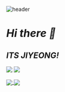 ![header](https://capsule-render.vercel.app/api?type=slice)

# ___***Hi there 👋***___
## ***___ITS JIYEONG!___***

<a href><img src="https://img.shields.io/badge/MariaDB-003545?style=for-the-badge&logo=MariaDB&logoColor=white"></a>
<a href><img src="https://img.shields.io/badge/MySQL-4479A1?style=for-the-badge&logo=MySQL&logoColor=white"></a>

<a href="https://github.com/anuraghazra/github-readme-stats"><img align="center" src="https://github-readme-stats.vercel.app/api?username=jiyeong08&count_private=true&show_icons=true&theme=rose&hide_border=true" />
</a>
<a href="https://github.com/anuraghazra/github-readme-stats"><img align="center" src="https://github-readme-stats.vercel.app/api/top-langs/?username=jiyeong08&layout=compact&theme=rose&hide_border=true&hide_title=true" />
</a>


<!--
**jiyeong08/jiyeong08** is a ✨ _special_ ✨ repository because its `README.md` (this file) appears on your GitHub profile.

Here are some ideas to get you started:

- 🔭 I’m currently working on ...
- 🌱 I’m currently learning ...
- 👯 I’m looking to collaborate on ...
- 🤔 I’m looking for help with ...
- 💬 Ask me about ...
- 📫 How to reach me: ...
- 😄 Pronouns: ...
- ⚡ Fun fact: ...
-->
